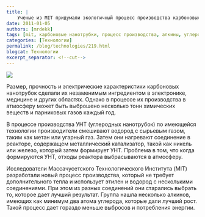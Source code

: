 ```yaml
---
title: |
    Ученые из MIT придумали экологичный процесс производства карбоновых нанотрубок!
date: 2011-01-05
authors: [mrdekk]
tags: [mit, карбоновые нанотрубки, процесс производства, алкины, углерод]
categories: [Технологии]
permalink: /blog/technologies/219.html
blogcat: Технологии
excerpt_separator: <!--cut-->
---
```



![](http://itw66.ru/uploads/images/00/00/01/2011/01/05/05a6f6.jpg)


Размер, прочность и электрические характеристики карбоновых нанотрубок сделали их незаменимым ингредиентом в электронике, медицине и других областях. Однако в процессе их производства в атмосферу может быть выброшено несколько тонн химических веществ и парниковых газов каждый год.

В процессе производства УНТ (углеродных нанотрубок) по имеющейся технологии производители смешивают водород с сырьевым газом, таким как метан или угарный газ. Затем они нагревают соединение в реакторе, содержащем металлический катализатор, такой как никель или железо, который затем формирует УНТ. Проблема в том, что когда формируются УНТ, отходы реактора выбрасываются в атмосферу.

Исследователи Массачусетского Технологического Института (MIT) разработали новый процесс производства, который не требует дополнительного тепла и использует этилен и водород с несколькими соединениями. При этом из разных соединений они старались выбрать то, которое дает лучший результат. Группа нашла несколько алкинов, имеющих как минимум два атома углерода, которые дали лучший рост. Такой процесс дает гораздо меньше выбросов и потребления энергии.
